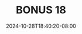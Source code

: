 --- 
title: "BONUS 18"
description: "nonton bokeh BONUS 18 yandex durasi panjang terbaru"
date: 2024-10-28T18:40:20-08:00
file_code: "iiehyr0gl46q"
draft: false
cover: "hoduzeii7hgn3f43.jpg"
tags: ["BONUS", "bokep-indo", "bokep-viral", "bokep-ig"]
length: 1190
fld_id: "1398218"
foldername: ".Wardina Hijab mantap  25 Video"
categories: [".Wardina Hijab mantap  25 Video"]
views: 91
---